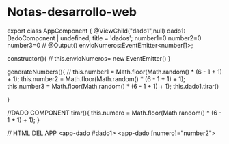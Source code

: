 # Notas-desarrollo-web

export class AppComponent {
  @ViewChild("dado1",null) dado1: DadoComponent | undefined;
  title = 'dados';
  number1=0
  number2=0
  number3=0
  // @Output() envioNumeros:EventEmitter<number[]>;
 

  constructor(){
    // this.envioNumeros= new EventEmitter()
  }
  



generateNumbers(){
  // this.number1 = Math.floor(Math.random() * (6 - 1 + 1) + 1);
  this.number2 = Math.floor(Math.random() * (6 - 1 + 1) + 1);
  this.number3 = Math.floor(Math.random() * (6 - 1 + 1) + 1);
  this.dado1.tirar()


}


//DADO COMPONENT
tirar(){
    this.numero = Math.floor(Math.random() * (6 - 1 + 1) + 1);
  }
  
 // HTML DEL APP
 <app-dado #dado1></app-dado>
  <app-dado [numero]="number2"></app-dado>
